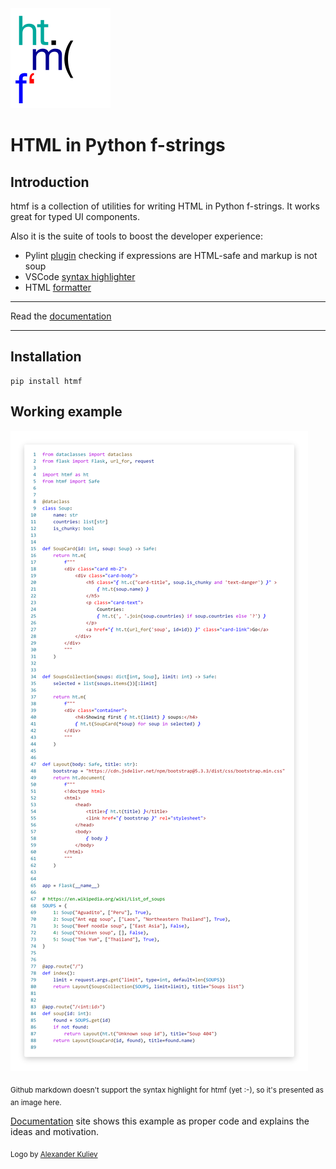 <img src="docs/docs/logo_small.png" width="160" height="160"/>

# HTML in Python f-strings

## Introduction

htmf is a collection of utilities for writing HTML in Python f-strings. It works great for typed UI components.

Also it is the suite of tools to boost the developer experience:

- Pylint [plugin](https://jkmnt.github.io/htmf/lint) checking if expressions are HTML-safe and markup is not soup
- VSCode [syntax highlighter](https://jkmnt.github.io/htmf/highlight)
- HTML [formatter](https://jkmnt.github.io/htmf/format)

---

Read the [documentation](https://jkmnt.github.io/htmf)

---

## Installation

```shell
pip install htmf
```

## Working example

![example](docs/docs/soups.png)

<sub>Github markdown doesn't support the syntax highlight for htmf (yet :-), so it's presented as an image here.
</sub>

[Documentation](https://jkmnt.github.io/htmf) site shows this example as proper code and
explains the ideas and motivation.

<sub>
Logo by <a href="http://alexanderkuliev.tilda.ws">Alexander Kuliev</a>
</sub>